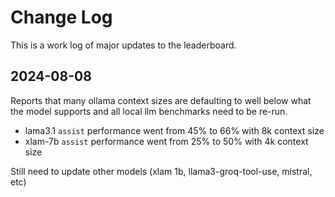 # Change Log

This is a work log of major updates to the leaderboard.

## 2024-08-08

Reports that many ollama context sizes are defaulting to well below what the model supports
and all local llm benchmarks need to be re-run.

- lama3.1 `assist` performance went from 45% to 66% with 8k context size
- xlam-7b `assist` performance went from 25% to 50% with 4k context size

Still need to update other models (xlam 1b, llama3-groq-tool-use, mistral, etc)
